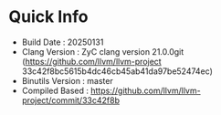 # Quick Info
* Build Date : 20250131
* Clang Version : ZyC clang version 21.0.0git (https://github.com/llvm/llvm-project 33c42f8bc5615b4dc46cb45ab41da97be52474ec)
* Binutils Version : master
* Compiled Based : https://github.com/llvm/llvm-project/commit/33c42f8b

